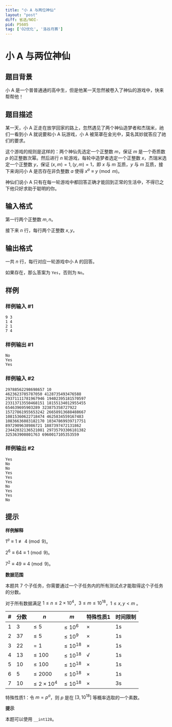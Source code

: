 ```yaml
---
title: "小 A 与两位神仙"
layout: "post"
diff: 省选/NOI-
pid: P5605
tag: ['O2优化', '洛谷月赛']
---
```

# 小 A 与两位神仙
## 题目背景

小 A 是一个普普通通的高中生，但是他某一天忽然被卷入了神仙的游戏中，快来帮帮他！
## 题目描述

某一天，小 A 正走在放学回家的路上，忽然遇见了两个神仙造梦者和杰瑞米，祂们一看到小 A 就说要和小 A 玩游戏，小 A 被笼罩在金光中，莫名其妙就答应了祂们的要求。

这个游戏的规则是这样的：两个神仙先选定一个正整数 $m$，保证 $m$ 是一个奇质数 $p$ 的正整数次幂。然后进行 $n$ 轮游戏，每轮中造梦者选定一个正整数 $x$，杰瑞米选定一个正整数 $y$，保证 $(x, m) = 1, (y, m) = 1$，即 $x$ 与 $m$ 互质，$y$ 与 $m$ 互质，接下来询问小 A 是否存在非负整数 $a$ 使得 $x^a \equiv y \pmod{m}$。

神仙们说小 A 只有在每一轮游戏中都回答正确才能回到正常的生活中，不得已之下他只好求助于聪明的你。

## 输入格式

第一行两个正整数 $m, n$。

接下来 $n$ 行，每行两个正整数 $x, y$。
## 输出格式

一共 $n$ 行，每行对应一轮游戏中小 A 的回答。

如果存在，那么答案为 `Yes`，否则为 `No`。
## 样例

### 样例输入 #1
```
9 3
1 4
2 1
7 4
```
### 样例输出 #1
```
No
Yes
Yes
```
### 样例输入 #2
```
29788562298698657 10
4623623705787050 4128735493476588
29371111781967946 19402395181570597
23313713550468151 18155134012955455
654639695903289 323875358727922
15727861955653242 26658913688488667
10815360622718474 4625834559167483
10836636083182170 10347869939717751
8972909638986721 1887397472131862
23442032136521081 29735793306181382
325363900801763 6960017105353559

```
### 样例输出 #2
```
Yes
No
No
Yes
Yes
Yes
No
Yes
Yes
No

```
## 提示

**样例解释**

$1^a \equiv 1 \not \equiv 4 \pmod {9}$。

$2^6 \equiv 64 \equiv 1 \pmod {9}$。

$7^2 \equiv 49 \equiv 4 \pmod {9}$。

**数据范围**

本题共 $7$ 个子任务，你需要通过一个子任务内的所有测试点才能取得这个子任务的分数。

对于所有数据满足 $1\le n\le 2\times 10^4$，$3\le m \le 10^{18}$，$1 \le x, y < m$ 。

| #    | 分数 | $n$                      | $m$                 | 特殊性质1 | 时间限制 |
| ---- | ---- | ------------------------ | ------------------- | --------- | --------- |
| 1    | 3    | $\le 5$            | $\le 10^6$    | ×         |  1s |
| 2    | 37   | $\le 5$            | $\le 10^9$    | ×         | 1s |
| 3    | 22   | $= 1$                    | $\le 10^{18}$ | ×         | 1s |
| 4    | 13   | $\le 100$          | $\le 10^{18}$ | √         | 1s |
| 5    | 10   | $\le 100$          | $\le 10^{18}$ | ×         | 1s |
| 6    | 5   | $\le 2000$         | $\le 10^{18}$ | ×         | 1s |
| 7    | 10   | $\le 2\times 10^4$ | $\le 10^{18}$ | ×         | 3s |

特殊性质1：令 $m = p^{a}$，则 $p$ 是在 $[3, 10^{18}]$ 等概率选取的一个素数。

**提示**

本题可以使用 `__int128`。

